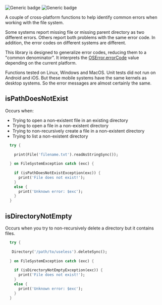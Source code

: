 ![Generic badge](https://img.shields.io/badge/status-draft-red.svg)
![Generic badge](https://img.shields.io/badge/testing_on-Win_|_Mac_|_Linux-blue.svg)


A couple of cross-platform functions to help identify common errors when 
working with the file system.

Some systems report missing file or missing parent directory as two different 
errors. Others report both problems with the same error code. In addition, 
the error codes on different systems are different.

This library is designed to generalize error codes, reducing them to a "common 
denominator". It interprets the [OSError.errorCode](https://api.dart.dev/stable/dart-io/OSError/errorCode.html) 
value depending on the current platform.

Functions tested on Linux, Windows and MacOS. Unit tests did not run on 
Android and iOS. But these mobile systems have the same kernels as desktop 
systems. So the error messages are almost certainly the same.


## isPathDoesNotExist

Occurs when:
- Trying to open a non-existent file in an existing directory
- Trying to open a file in a non-existent directory
- Trying to non-recursively create a file in a non-existent directory
- Trying to list a non-existent directory

``` dart
  try {
    
    print(File('filename.txt').readAsStringSync());
    
  } on FileSystemException catch (exc) {
    
    if (isPathDoesNotExistException(exc)) {
      print('File does not exist!');
    }
    else {
      print('Unknown error: $exc');
    }
  }
```

## isDirectoryNotEmpty

Occurs when you try to non-recursively delete a directory but it contains files.

``` dart
  try {
    
   Directory('/path/to/useless').deleteSync();
    
  } on FileSystemException catch (exc) {
    
    if (isDirectoryNotEmptyException(exc)) {
      print('File does not exist!');
    }
    else {
      print('Unknown error: $exc');
    }
  }
```